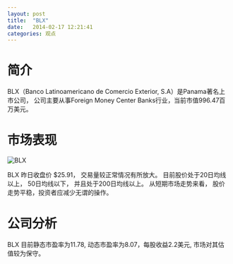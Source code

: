 ```yaml
---
layout: post
title:  "BLX"
date:   2014-02-17 12:21:41
categories: 观点
---
```


# 简介
BLX（Banco Latinoamericano de Comercio Exterior, S.A）是Panama著名上市公司，
公司主要从事Foreign Money Center Banks行业，当前市值996.47百万美元。

# 市场表现

![BLX](http://finviz.com/chart.ashx?t=BLX&ty=c&ta=1&p=d&s=l)

BLX 昨日收盘价 $25.91，
交易量较正常情况有所放大。
目前股价处于20日均线以上，
50日均线以下，
并且处于200日均线以上。
从短期市场走势来看，
股价走势平稳，投资者应减少无谓的操作。

# 公司分析
BLX 目前静态市盈率为11.78, 动态市盈率为8.07，每股收益2.2美元,
市场对其估值较为保守。
